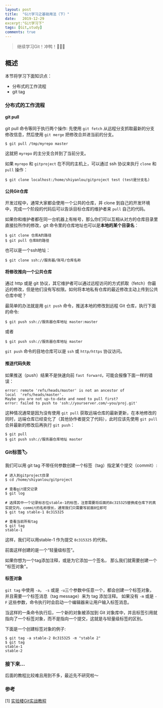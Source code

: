 ```yaml
---
layout: post
title:  "Git学习之基础用法（下）"
date:   2019-12-29
excerpt:"Git学习下"
tags: [Git,study]
comments: true
---
```


> 继续学习Git！冲鸭！🦆🦆🦆



## 概述

本节将学习下面知识点：

- 分布式的工作流程
- git tag





### 分布式的工作流程

#### git pull

git pull 命令等同于执行两个操作: 先使用 `git fetch` 从远程分支抓取最新的分支修改信息，然后使用 `git merge` 把修改合并进当前的分支。

```shell
$ git pull /tmp/myrepo master
```

这就把 `myrepo` 的主分支合并到了当前分支。

如果 `myrepo` 和 `gitproject` 在不同的主机上，可以通过 ssh 协议来执行 `clone` 和`pull` 操作：

```shell
$ git clone localhost:/home/shiyanlou/gitproject test (test是分支名)
```



#### 公共Git仓库

开发过程中，通常大家都会使用一个公共的仓库，并 clone 到自己的开发环境中，完成一个阶段的代码后可以告诉目标仓库的维护者来 `pull` 自己的代码。

如果你和维护者都在同一台机器上有帐号，那么你们可以互相从对方的仓库目录里直接拉所作的修改，git 命令里的仓库地址也可以是**本地的某个目录名**：

```
$ git clone 仓库A的路径
$ git pull 仓库B的路径
```

也可以是一个ssh地址：

```
$ git clone ssh://服务器/账号/仓库名称  
```



#### 将修改推向一个公共仓库

通过 http 或是 git 协议，其它维护者可以通过远程访问的方式抓取（fetch）你最近的修改，但是他们没有写权限。如何将本地私有仓库的最近修改主动上传到公共仓库中呢？

最简单的办法就是用 `git push` 命令，推送本地的修改到远程 Git 仓库，执行下面的命令:

```
$ git push ssh://服务器仓库地址 master:master
```

或者

```
$ git push ssh://服务器仓库地址 master
```

`git push` 命令的目地仓库可以是 `ssh` 或 `http/https` 协议访问。



#### 推送代码失败

如果推送（push）结果不是快速向前 `fast forward`，可能会报像下面一样的错误：

```shell
error: remote 'refs/heads/master' is not an ancestor of
local  'refs/heads/master'.
Maybe you are not up-to-date and need to pull first?
error: failed to push to 'ssh://yourserver.com/~you/proj.git'
```

这种情况通常是因为没有使用 `git pull` 获取远端仓库的最新更新，在本地修改的同时，远端仓库已经变化了（其他协作者提交了代码），此时应该先使用 `git pull` 合并最新的修改后再执行 `git push`：

```shell
$ git pull
$ git push ssh://服务器仓库地址 master
```





### Git标签🏷️

我们可以用 git tag 不带任何参数创建一个标签（tag）指定某个提交（commit）:

```shell
# 进入到gitproject目录
$ cd /home/shiyanlou/gitproject

# 查看git提交记录
$ git log

# 选择其中一个记录标志位stable-1的标签，注意需要将后面的8c315325替换成仓库下的真实提交内，commit的名称很长，通常我们只需要写前面8位即可
$ git tag stable-1 8c315325

# 查看当前所有tag
$ git tag
stable-1
```

这样，我们可以用stable-1 作为提交 `8c315325` 的代称。

前面这样创建的是一个“轻量级标签”。

如果你想为一个tag添加注释，或是为它添加一个签名， 那么我们就需要创建一个 "标签对象"。



#### 标签对象

`git tag` 中使用 `-a`， `-s` 或是 `-u`三个参数中任意一个，都会创建一个标签对象，并且需要一个标签消息（tag message）来为 tag 添加注释。 如果没有 `-m` 或是 `-F` 这些参数，命令执行时会启动一个编辑器来让用户输入标签消息。

当这样的一条命令执行后，一个新的对象被添加到 Git 对象库中，并且标签引用就指向了一个标签对象，而不是指向一个提交，这就是与轻量级标签的区别。

下面是一个创建标签对象的例子:

```shell
$ git tag -a stable-2 8c315325 -m "stable 2"
$ git tag
stable-1
stable-2
```





### 接下来…

后面的教程比较难且用到不多，最近先不研究啦～



### 参考

[1] [实验楼Git实战教程](https://www.shiyanlou.com/courses/4/)